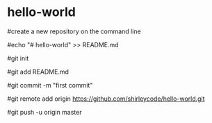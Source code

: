 # hello-world

#create a new repository on the command line

#echo "# hello-world" >> README.md

#git init

#git add README.md

#git commit -m "first commit"

#git remote add origin https://github.com/shirleycode/hello-world.git

#git push -u origin master
